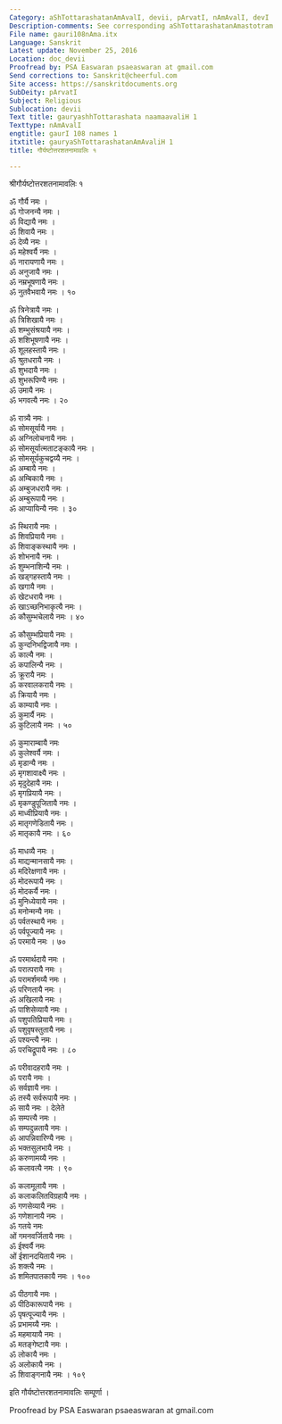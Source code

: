```yaml
---
Category: aShTottarashatanAmAvalI, devii, pArvatI, nAmAvalI, devI
Description-comments: See corresponding aShTottarashatanAmastotram
File name: gauri108nAma.itx
Language: Sanskrit
Latest update: November 25, 2016
Location: doc_devii
Proofread by: PSA Easwaran psaeaswaran at gmail.com
Send corrections to: Sanskrit@cheerful.com
Site access: https://sanskritdocuments.org
SubDeity: pArvatI
Subject: Religious
Sublocation: devii
Text title: gauryashhTottarashata naamaavaliH 1
Texttype: nAmAvalI
engtitle: gaurI 108 names 1
itxtitle: gauryaShTottarashatanAmAvaliH 1
title: गौर्यष्टोत्तरशतनामावलिः १

---
```

  
 श्रीगौर्यष्टोत्तरशतनामावलिः १   
  
ॐ गौर्यै नमः ।  
ॐ गोजनन्यै नमः ।  
ॐ विद्यायै नमः ।  
ॐ शिवायै नमः ।  
ॐ देव्यै नमः ।  
ॐ महेश्वर्यै नमः ।  
ॐ नारायणायै नमः ।  
ॐ अनुजायै नमः ।  
ॐ नम्रभूषणायै नमः ।  
ॐ नुतवैभवायै नमः । १०  
  
ॐ त्रिनेत्रायै नमः ।  
ॐ त्रिशिखायै नमः ।  
ॐ शम्भुसंश्रयायै नमः ।  
ॐ शशिभूषणायै नमः ।  
ॐ शूलहस्तायै नमः ।  
ॐ श्रुतधरायै नमः ।  
ॐ शुभदायै नमः ।  
ॐ शुभरूपिण्यै नमः ।  
ॐ उमायै नमः ।  
ॐ भगवत्यै नमः । २०  
  
ॐ रात्र्यै नमः ।  
ॐ सोमसूर्यायै नमः ।  
ॐ अग्निलोचनायै नमः ।  
ॐ सोमसूर्यात्मताटङ्कायै नमः ।  
ॐ सोमसूर्यकुचद्वय्यै नमः ।  
ॐ अम्बायै नमः ।  
ॐ अम्बिकायै नमः ।  
ॐ अम्बुजधरायै नमः ।  
ॐ अम्बुरूपायै नमः ।  
ॐ आप्यायिन्यै नमः । ३०  
  
ॐ स्थिरायै नमः ।  
ॐ शिवप्रियायै नमः ।  
ॐ शिवाङ्कस्थायै नमः ।  
ॐ शोभनायै नमः ।  
ॐ शुम्भनाशिन्यै नमः ।  
ॐ खड्गहस्तायै नमः ।  
ॐ खगायै नमः ।  
ॐ खेटधरायै नमः ।  
ॐ खाऽच्छनिभाकृत्यै नमः ।  
ॐ कौसुम्भचेलायै नमः । ४०  
  
ॐ कौसुम्भप्रियायै नमः ।  
ॐ कुन्दनिभद्विजायै नमः ।  
ॐ काल्यै नमः ।  
ॐ कपालिन्यै नमः ।  
ॐ क्रूरायै नमः ।  
ॐ करवालकरायै नमः ।  
ॐ क्रियायै नमः ।  
ॐ काम्यायै नमः ।  
ॐ कुमार्यै नमः ।  
ॐ कुटिलायै नमः । ५०  
  
ॐ कुमाराम्बायै नमः  
ॐ कुलेश्वर्यै नमः ।  
ॐ मृडान्यै नमः ।  
ॐ मृगशावाक्ष्यै नमः ।  
ॐ मृदुदेहायै नमः ।  
ॐ मृगप्रियायै नमः ।  
ॐ मृकण्डुपूजितायै नमः ।  
ॐ माध्वीप्रियायै नमः ।  
ॐ मातृगणेडितायै नमः ।  
ॐ मातृकायै नमः । ६०  
  
ॐ माधव्यै नमः ।  
ॐ माद्यन्मानसायै नमः ।  
ॐ मदिरेक्षणायै नमः ।  
ॐ मोदरूपायै नमः ।  
ॐ मोदकर्यै नमः ।  
ॐ मुनिध्येयायै नमः ।  
ॐ मनोन्मन्यै नमः ।  
ॐ पर्वतस्थायै नमः ।  
ॐ पर्वपूज्यायै नमः ।  
ॐ परमायै नमः । ७०  
  
ॐ परमार्थदायै नमः ।  
ॐ परात्परायै नमः ।  
ॐ परामर्शमय्यै नमः ।  
ॐ परिणतायै नमः ।  
ॐ अखिलायै नमः ।  
ॐ पाशिसेव्यायै नमः ।  
ॐ पशुपतिप्रियायै नमः ।  
ॐ पशुवृषस्तुतायै नमः ।  
ॐ पश्यन्त्यै नमः ।  
ॐ परचिद्रूपायै नमः । ८०  
  
ॐ परीवादहरायै नमः ।  
ॐ परायै नमः ।  
ॐ सर्वज्ञायै नमः ।  
ॐ तस्यै सर्वरूपायै नमः ।  
ॐ सायै नमः । देलेते  
ॐ सम्पत्त्यै नमः ।  
ॐ सम्पदुन्नतायै नमः ।  
ॐ आपन्निवारिण्यै नमः ।  
ॐ भक्तसुलभायै नमः ।  
ॐ करुणामय्यै नमः ।  
ॐ कलावत्यै नमः । ९०  
  
ॐ कलामूलायै नमः ।  
ॐ कलाकलितविग्रहायै नमः ।  
ॐ गणसेव्यायै नमः ।  
ॐ गणेशानायै नमः ।  
ॐ गतये नमः  
ओं गमनवर्जितायै नमः ।  
ॐ ईश्वर्यै नमः  
ओं ईशानदयितायै नमः ।  
ॐ शक्त्यै नमः ।  
ॐ शमितपातकायै नमः । १००  
  
ॐ पीठगायै नमः ।  
ॐ पीठिकारूपायै नमः ।  
ॐ पृषत्पूज्यायै नमः ।  
ॐ प्रभामय्यै नमः ।  
ॐ महमायायै नमः ।  
ॐ मतङ्गेष्टायै नमः ।  
ॐ लोकायै नमः ।  
ॐ अलोकायै नमः ।  
ॐ शिवाङ्गनायै नमः । १०९  
  
इति गौर्यष्टोत्तरशतनामावलिः सम्पूर्णा ।  
  
  
Proofread by PSA Easwaran psaeaswaran at gmail.com  
  
